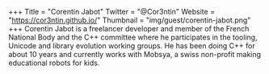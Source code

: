 +++
Title = "Corentin Jabot"
Twitter = "@Cor3ntin"
Website = "https://cor3ntin.github.io/"
Thumbnail = "img/guest/corentin-jabot.png"
+++
Corentin Jabot is a freelancer developer and member of the French National Body and the C++ committee where he participates in the tooling, Unicode and library evolution working groups.
He has been doing C++ for about 10 years and currently works with Mobsya, a swiss non-profit making educational robots for kids.